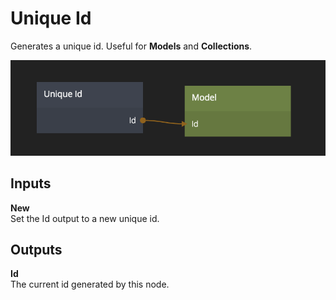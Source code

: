# Unique Id

Generates a unique id. Useful for **Models** and **Collections**.

![](unique-id.png)

<div class = "node-inputs">

## Inputs

**New**  
Set the Id output to a new unique id.

</div>

<div class = "node-outputs">

## Outputs

**Id**  
The current id generated by this node.

 </div>
